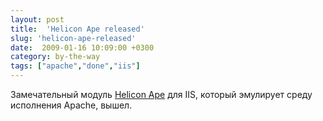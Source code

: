 ```yaml
---
layout: post
title:  'Helicon Ape released'
slug: 'helicon-ape-released'
date:  2009-01-16 10:09:00 +0300
category: by-the-way
tags: ["apache","done","iis"]
---
```


Замечательный модуль [Helicon Ape](http://www.helicontech.com/ape/) для IIS, который эмулирует среду исполнения Apache, вышел.

